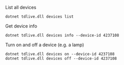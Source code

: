 
List all devices
```
dotnet tdlive.dll devices list
```

Get device info
```
dotnet tdlive.dll devices info --device-id 4237108
```

Turn on and off a device (e.g. a lamp)
```
dotnet tdlive.dll devices on --device-id 4237108
dotnet tdlive.dll devices off --device-id 4237108
```

